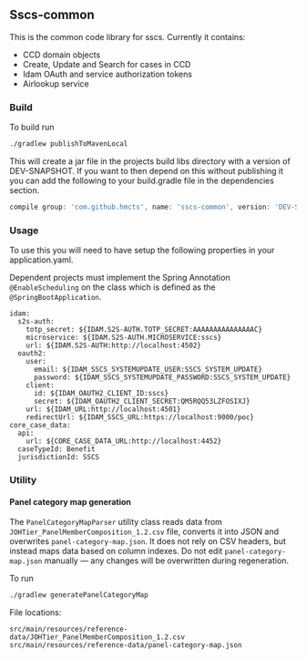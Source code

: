 ## Sscs-common

This is the common code library for sscs. Currently it contains:

- CCD domain objects
- Create, Update and Search for cases in CCD
- Idam OAuth and service authorization tokens
- Airlookup service

### Build

To build run

```bash
./gradlew publishToMavenLocal
```
This will create a jar file in the projects build libs directory with a version of DEV-SNAPSHOT.
If you want to then depend on this without publishing it you can add the following to your build.gradle file
in the dependencies section.

```gradle
compile group: 'com.github.hmcts', name: 'sscs-common', version: 'DEV-SNAPSHOT'
```

### Usage

To use this you will need to have setup the following properties in your application.yaml.

Dependent projects must implement the Spring Annotation ```@EnableScheduling``` on the
class which is defined as the ```@SpringBootApplication```.

```$yaml
idam:
  s2s-auth:
    totp_secret: ${IDAM.S2S-AUTH.TOTP_SECRET:AAAAAAAAAAAAAAAC}
    microservice: ${IDAM.S2S-AUTH.MICROSERVICE:sscs}
    url: ${IDAM.S2S-AUTH:http://localhost:4502}
  oauth2:
    user:
      email: ${IDAM_SSCS_SYSTEMUPDATE_USER:SSCS_SYSTEM_UPDATE}
      password: ${IDAM_SSCS_SYSTEMUPDATE_PASSWORD:SSCS_SYSTEM_UPDATE}
    client:
      id: ${IDAM_OAUTH2_CLIENT_ID:sscs}
      secret: ${IDAM_OAUTH2_CLIENT_SECRET:QM5RQQ53LZFOSIXJ}
    url: ${IDAM_URL:http://localhost:4501}
    redirectUrl: ${IDAM_SSCS_URL:https://localhost:9000/poc}
core_case_data:
  api:
    url: ${CORE_CASE_DATA_URL:http://localhost:4452}
  caseTypeId: Benefit
  jurisdictionId: SSCS
```

### Utility

#### Panel category map generation

The `PanelCategoryMapParser` utility class reads data from `JOHTier_PanelMemberComposition_1.2.csv` file, converts it
into JSON and overwrites `panel-category-map.json`. It does not rely on CSV headers, but instead maps data
based on column indexes. Do not edit `panel-category-map.json` manually — any changes will be overwritten during regeneration.

To run
```bash
./gradlew generatePanelCategoryMap
```

File locations: 
```
src/main/resources/reference-data/JOHTier_PanelMemberComposition_1.2.csv
src/main/resources/reference-data/panel-category-map.json
```